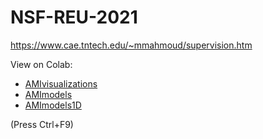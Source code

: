 # NSF-REU-2021

https://www.cae.tntech.edu/~mmahmoud/supervision.htm

View on Colab:
- [AMIvisualizations](https://colab.research.google.com/github/mayhd3/NSF-REU-2021/blob/main/AMIvisualizations.ipynb)
- [AMImodels](https://colab.research.google.com/github/mayhd3/NSF-REU-2021/blob/main/AMImodels.ipynb)
- [AMImodels1D](https://colab.research.google.com/github/mayhd3/NSF-REU-2021/blob/main/AMImodels1D.ipynb)

(Press Ctrl+F9)
